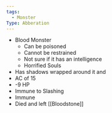 ```yaml
---
tags:
  - Monster
Type: Abberation
---
```

- Blood Monster
	- Can be poisoned
	- Cannot be restrained
	- Not sure if it has an intelligence
	- Horrified Souls
- Has shadows wrapped around it and 
- AC of 15
- -9 HP
- Immune to Slashing
- Immune 
- Died and left [[Bloodstone]]

